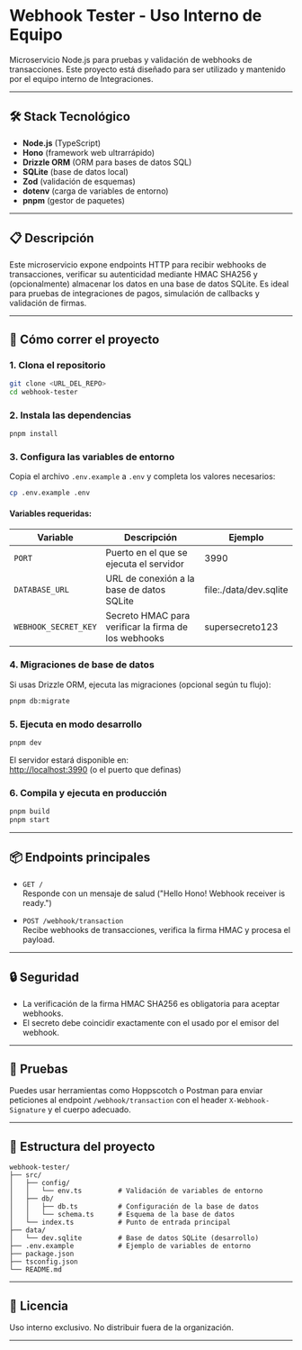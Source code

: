 # Webhook Tester - Uso Interno de Equipo

Microservicio Node.js para pruebas y validación de webhooks de transacciones. Este proyecto está diseñado para ser utilizado y mantenido por el equipo interno de Integraciones.

---

## 🛠️ Stack Tecnológico

- **Node.js** (TypeScript)
- **Hono** (framework web ultrarrápido)
- **Drizzle ORM** (ORM para bases de datos SQL)
- **SQLite** (base de datos local)
- **Zod** (validación de esquemas)
- **dotenv** (carga de variables de entorno)
- **pnpm** (gestor de paquetes)

---

## 📋 Descripción

Este microservicio expone endpoints HTTP para recibir webhooks de transacciones, verificar su autenticidad mediante HMAC SHA256 y (opcionalmente) almacenar los datos en una base de datos SQLite. Es ideal para pruebas de integraciones de pagos, simulación de callbacks y validación de firmas.

---

## 🚀 Cómo correr el proyecto

### 1. Clona el repositorio

```bash
git clone <URL_DEL_REPO>
cd webhook-tester
```

### 2. Instala las dependencias

```bash
pnpm install
```

### 3. Configura las variables de entorno

Copia el archivo `.env.example` a `.env` y completa los valores necesarios:

```bash
cp .env.example .env
```

#### Variables requeridas:

| Variable                | Descripción                                              | Ejemplo                        |
|-------------------------|---------------------------------------------------------|--------------------------------|
| `PORT`                  | Puerto en el que se ejecuta el servidor                 | 3990                           |
| `DATABASE_URL`          | URL de conexión a la base de datos SQLite               | file:./data/dev.sqlite         |
| `WEBHOOK_SECRET_KEY`    | Secreto HMAC para verificar la firma de los webhooks    | supersecreto123                |

### 4. Migraciones de base de datos

Si usas Drizzle ORM, ejecuta las migraciones (opcional según tu flujo):

```bash
pnpm db:migrate
```

### 5. Ejecuta en modo desarrollo

```bash
pnpm dev
```

El servidor estará disponible en:  
[http://localhost:3990](http://localhost:3990) (o el puerto que definas)

### 6. Compila y ejecuta en producción

```bash
pnpm build
pnpm start
```

---

## 📦 Endpoints principales

- `GET /`  
  Responde con un mensaje de salud ("Hello Hono! Webhook receiver is ready.")

- `POST /webhook/transaction`  
  Recibe webhooks de transacciones, verifica la firma HMAC y procesa el payload.

---

## 🔒 Seguridad

- La verificación de la firma HMAC SHA256 es obligatoria para aceptar webhooks.
- El secreto debe coincidir exactamente con el usado por el emisor del webhook.

---

## 🧪 Pruebas

Puedes usar herramientas como Hoppscotch o Postman para enviar peticiones al endpoint `/webhook/transaction` con el header `X-Webhook-Signature` y el cuerpo adecuado.

---

## 📁 Estructura del proyecto

```
webhook-tester/
├── src/
│   ├── config/
│   │   └── env.ts         # Validación de variables de entorno
│   ├── db/
│   │   ├── db.ts          # Configuración de la base de datos
│   │   └── schema.ts      # Esquema de la base de datos
│   └── index.ts           # Punto de entrada principal
├── data/
│   └── dev.sqlite         # Base de datos SQLite (desarrollo)
├── .env.example           # Ejemplo de variables de entorno
├── package.json
├── tsconfig.json
└── README.md
```

---

## 📝 Licencia

Uso interno exclusivo. No distribuir fuera de la organización.

---